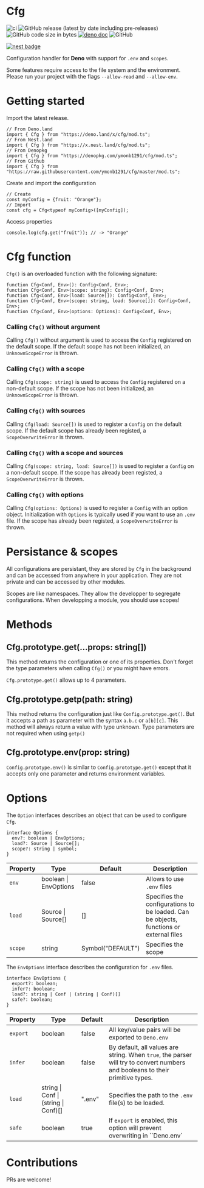 # Cfg

![ci](https://github.com/ymonb1291/cfg/workflows/ci/badge.svg)
![GitHub release (latest by date including pre-releases)](https://img.shields.io/github/v/release/ymonb1291/cfg?include_prereleases)
![GitHub code size in bytes](https://img.shields.io/github/languages/code-size/ymonb1291/cfg?style=flat-square)
[![deno doc](https://doc.deno.land/badge.svg)](https://doc.deno.land/https/deno.land/x/cfg/mod.ts)
![GitHub](https://img.shields.io/github/license/ymonb1291/cfg?style=flat-square)

[![nest badge](https://nest.land/badge.svg)](https://nest.land/package/cfg)

Configuration handler for **Deno** with support for `.env` and `scopes`.

Some features require access to the file system and the environment. Please run
your project with the flags `--allow-read` and `--allow-env`.

# Getting started

Import the latest release.

```
// From Deno.land
import { Cfg } from "https://deno.land/x/cfg/mod.ts";
// From Nest.land
import { Cfg } from "https://x.nest.land/cfg/mod.ts";
// From Denopkg
import { Cfg } from "https://denopkg.com/ymonb1291/cfg/mod.ts";
// From Github
import { Cfg } from "https://raw.githubusercontent.com/ymonb1291/cfg/master/mod.ts";
```

Create and import the configuration

```
// Create
const myConfig = {fruit: "Orange"};
// Import
const cfg = Cfg<typeof myConfig>([myConfig]);
```

Access properties

```
console.log(cfg.get("fruit")); // -> "Orange"
```

# Cfg function

`Cfg()` is an overloaded function with the following signature:

```
function Cfg<Conf, Env>(): Config<Conf, Env>;
function Cfg<Conf, Env>(scope: string): Config<Conf, Env>;
function Cfg<Conf, Env>(load: Source[]): Config<Conf, Env>;
function Cfg<Conf, Env>(scope: string, load: Source[]): Config<Conf, Env>;
function Cfg<Conf, Env>(options: Options): Config<Conf, Env>;
```

### Calling `Cfg()` without argument

Calling `Cfg()` without argument is used to access the `Config` registered on
the default scope. If the default scope has not been initialized, an
`UnknownScopeError` is thrown.

### Calling `Cfg()` with a scope

Calling `Cfg(scope: string)` is used to access the `Config` registered on a
non-default scope. If the scope has not been initialized, an `UnknownScopeError`
is thrown.

### Calling `Cfg()` with sources

Calling `Cfg(load: Source[])` is used to register a `Config` on the default
scope. If the default scope has already been registed, a `ScopeOverwriteError`
is thrown.

### Calling `Cfg()` with a scope and sources

Calling `Cfg(scope: string, load: Source[])` is used to register a `Config` on a
non-default scope. If the scope has already been registed, a
`ScopeOverwriteError` is thrown.

### Calling `Cfg()` with options

Calling `Cfg(options: Options)` is used to register a `Config` with an option
object. Initialization with `Options` is typically used if you want to use an
`.env` file. If the scope has already been registed, a `ScopeOverwriteError` is
thrown.

# Persistance & scopes

All configurations are persistant, they are stored by `Cfg` in the background
and can be accessed from anywhere in your application. They are not private and
can be accessed by other modules.

Scopes are like namespaces. They allow the developper to segregate
configurations. When developping a module, you should use scopes!

# Methods

## Cfg.prototype.get(...props: string[])

This method returns the configuration or one of its properties. Don't forget the
type parameters when calling `Cfg()` or you might have errors.

`Cfg.prototype.get()` allows up to 4 parameters.

## Cfg.prototype.getp(path: string)

This method returns the configuration just like `Config.prototype.get()`. But it
accepts a path as parameter with the syntax `a.b.c` or `a[b][c]`. This method
will always return a value with type unknown. Type parameters are not required
when using `getp()`

## Cfg.prototype.env(prop: string)

`Config.prototype.env()` is similar to `Config.prototype.get()` except that it
accepts only one parameter and returns environment variables.

# Options

The `Option` interfaces describes an object that can be used to configure `Cfg`.

```
interface Options {
  env?: boolean | EnvOptions;
  load?: Source | Source[];
  scope?: string | symbol;
}
```

| Property | Type                  | Default           | Description                                                                            |
| -------- | --------------------- | ----------------- | -------------------------------------------------------------------------------------- |
| `env`    | boolean \| EnvOptions | false             | Allows to use `.env` files                                                             |
| `load`   | Source \| Source[]    | []                | Specifies the configurations to be loaded. Can be objects, functions or external files |
| `scope`  | string                | Symbol("DEFAULT") | Specifies the scope                                                                    |

The `EnvOptions` interface describes the configuration for `.env` files.

```
interface EnvOptions {
  export?: boolean;
  infer?: boolean;
  load?: string | Conf | (string | Conf)[]
  safe?: boolean;
}
```

| Property | Type                                 | Default | Description                                                                                                                   |
| -------- | ------------------------------------ | ------- | ----------------------------------------------------------------------------------------------------------------------------- |
| `export` | boolean                              | false   | All key/value pairs will be exported to `Deno.env`                                                                            |
| `infer`  | boolean                              | false   | By default, all values are string. When `true`, the parser will try to convert numbers and booleans to their primitive types. |
| `load`   | string \| Conf \| (string \| Conf)[] | ".env"  | Specifies the path to the `.env` file(s) to be loaded.                                                                        |
| `safe`   | boolean                              | true    | If `export` is enabled, this option will prevent overwriting in ``Deno.env`                                                   |

# Contributions

PRs are welcome!
